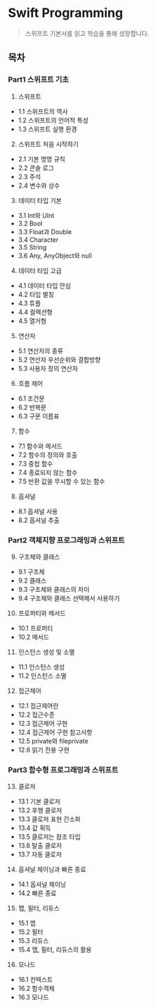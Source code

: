 # Swift Programming

> 스위프트 기본서를 읽고 학습을 통해 성장합니다.

## 목차

### Part1 스위프트 기초

1. 스위프트

- 1.1 스위프트의 역사
- 1.2 스위프트의 언어적 특성
- 1.3 스위프트 실행 환경

2. 스위프트 처음 시작하기

- 2.1 기본 명명 규칙
- 2.2 콘솔 로그
- 2.3 주석
- 2.4 변수와 상수

3. 데이터 타입 기본

- 3.1 Int와 UInt
- 3.2 Bool
- 3.3 Float과 Double
- 3.4 Character
- 3.5 String
- 3.6 Any, AnyObject와 null

4. 데이터 타입 고급

- 4.1 데이터 타입 안심
- 4.2 타입 별칭
- 4.3 튜플
- 4.4 컬렉션형
- 4.5 열거형

5. 연산자

- 5.1 연산자의 종류
- 5.2 연산자 우선순위와 결합방향
- 5.3 사용자 정의 연산자

6. 흐름 제어

- 6.1 조건문
- 6.2 반복문
- 6.3 구문 이름표

7. 함수

- 7.1 함수와 메서드
- 7.2 함수의 정의와 호출
- 7.3 중첩 함수
- 7.4 종료되지 않는 함수
- 7.5 반환 값을 무시할 수 있는 함수

8. 옵셔널

- 8.1 옵셔널 사용
- 8.2 옵셔널 추출

### Part2 객체지향 프로그래밍과 스위프트

9. 구조체와 클래스

- 9.1 구조체
- 9.2 클래스
- 9.3 구조체와 클래스의 차이
- 9.4 구조체와 클래스 선택해서 사용하기

10. 프로퍼티와 메서드

- 10.1 프로퍼티
- 10.2 메서드

11. 인스턴스 생성 및 소멸

- 11.1 인스턴스 생성
- 11.2 인스턴스 소멸

12. 접근제어

- 12.1 접근제어란
- 12.2 접근수준
- 12.3 접근제어 구현
- 12.4 접근제어 구현 참고사항
- 12.5 private와 fileprivate
- 12.6 읽기 전용 구현

### Part3 함수형 프로그래밍과 스위프트

13. 클로저
  - 13.1 기본 클로저
  - 13.2 후행 클로저
  - 13.3 클로저 표현 간소화
  - 13.4 값 획득
  - 13.5 클로저는 참조 타입 
  - 13.6 탈출 클로저
  - 13.7 자동 클로저
  
14. 옵셔널 체이닝과 빠른 종료
  - 14.1 옵셔널 체이닝
  - 14.2 빠른 종료
  
15. 맵, 필터, 리듀스
  - 15.1 맵
  - 15.2 필터
  - 15.3 리듀스
  - 15.4 맵, 필터, 리듀스의 활용
  
16. 모나드
  - 16.1 컨텍스트
  - 16.2 함수객체
  - 16.3 모나드
